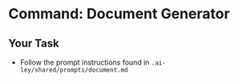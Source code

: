 # Command: Document Generator

## Your Task

- Follow the prompt instructions found in `.ai-ley/shared/prompts/document.md`
